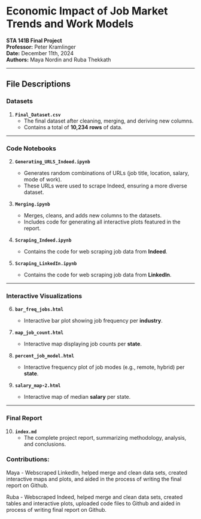 # **Economic Impact of Job Market Trends and Work Models**

**STA 141B Final Project**  
**Professor:** Peter Kramlinger  
**Date:** December 11th, 2024  
**Authors:** Maya Nordin and Ruba Thekkath  

---

## **File Descriptions**

### **Datasets**  
1. **`Final_Dataset.csv`**  
   - The final dataset after cleaning, merging, and deriving new columns.  
   - Contains a total of **10,234 rows** of data.

---

### **Code Notebooks**  
2. **`Generating_URLS_Indeed.ipynb`**  
   - Generates random combinations of URLs (job title, location, salary, mode of work).  
   - These URLs were used to scrape Indeed, ensuring a more diverse dataset.  

3. **`Merging.ipynb`**  
   - Merges, cleans, and adds new columns to the datasets.  
   - Includes code for generating all interactive plots featured in the report.  

4. **`Scraping_Indeed.ipynb`**  
   - Contains the code for web scraping job data from **Indeed**.  

5. **`Scraping_LinkedIn.ipynb`**  
   - Contains the code for web scraping job data from **LinkedIn**.  

---

### **Interactive Visualizations**  
6. **`bar_freq_jobs.html`**  
   - Interactive bar plot showing job frequency per **industry**.  

7. **`map_job_count.html`**  
   - Interactive map displaying job counts per **state**.  

8. **`percent_job_model.html`**  
   - Interactive frequency plot of job modes (e.g., remote, hybrid) per **state**.  

9. **`salary_map-2.html`**  
   - Interactive map of median **salary** per state.  

---

### **Final Report**  
10. **`index.md`**  
    - The complete project report, summarizing methodology, analysis, and conclusions.
   

### Contributions:

Maya - Webscraped LinkedIn, helped merge and clean data sets, created interactive maps and plots, and aided in the process of writing the final report on Github.

Ruba - Webscraped Indeed, helped merge and clean data sets, created tables and interactive plots, uploaded code files to Github and aided in process of writing final report on Github.
